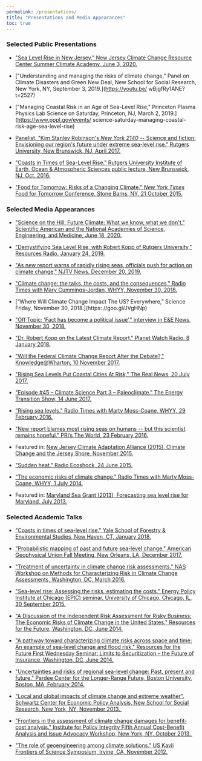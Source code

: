 ```yaml
---
permalink: /presentations/
title: "Presentations and Media Appearances"
toc: true
---
```


### Selected Public Presentations

  * ["Sea Level Rise in New Jersey," New Jersey Climate Change Resource Center Summer Climate Academy. June 3, 2020.](https://youtu.be/xgN71gsFQwQ)
  
  * ["Understanding and managing the risks of climate change," Panel on Climate Disasters and Green New Deal, New School for Social Research, New York, NY, September 3, 2019.](https://youtu.be/ wBjgfRy1ANE?t=2527)
  
  * ["Managing Coastal Risk in an Age of Sea-Level Rise," Princeton Plasma Physics Lab Science on Saturday, Princeton, NJ, March 2, 2019.](https://www.pppl.gov/events/ science-saturday-managing-coastal-risk-age-sea-level-rise)
  
  * [Panelist, "Kim Stanley Robinson's _New York 2140_ -- Science and fiction: Envisioning our region's future under extreme sea-level rise." Rutgers University, New Brunswick, NJ, April 2017.](https://youtu.be/MxpzGg022do)
  
  * ["Coasts in Times of Sea-Level Rise." Rutgers University Institute of Earth, Ocean & Atmospheric Sciences public lecture, New Brunswick, NJ, Oct. 2016.](https://youtu.be/4pcnkokIXpQ)
  
* ["Food for Tomorrow: Risks of a Changing Climate." _New York Times_ Food for Tomorrow Conference, Stone Barns, NY, 21 October 2015.](https://youtu.be/8n6eYsQ4e08)

### Selected Media Appearances

* ["Science on the Hill: Future Climate: What we know, what we don't," Scientific American and the National Academies of Science, Engineering, and Medicine, June 18, 2020.](https://bit.ly/2YbqNPi)

 * ["Demystifying Sea Level Rise, with Robert Kopp of Rutgers University," Resources Radio, January 24, 2019.](https://bit.ly/2Ibxmvp)

* ["As new report warns of rapidly rising seas, officials push for action on climate change," NJTV News, December 20, 2019.](https://bit.ly/35PRhXP)
  
* ["Climate change: the talks, the costs, and the consequences," Radio Times with Mary Cummings-Jordan, WHYY, November 30, 2018.](https://goo.gl/H2Q4oa)

* [“Where Will Climate Change Impact The US? Everywhere,” Science Friday, November 30, 2018.](https: //goo.gl/JVgHNp)

* ["Off Topic: ‘Fact has become a political issue’," interview in E&E News, November 30, 2018.](http://bit.ly/2QtJ9px)

* ["Dr. Robert Kopp on the Latest Climate Report," Planet Watch Radio, 8 January 2018.](http://planetwatchradio.com/dr-robert-kopp-latest-climate-report-pw006/)
  
* ["Will the Federal Climate Change Report Alter the Debate?," Knowledge@Wharton, 10 November 2017.](http://knowledge.wharton.upenn.edu/article/new-federal-climate-change-report/)
  
*  ["Rising Sea Levels Put Coastal Cities At Risk," The Real News, 20 July 2017.](https://goo.gl/CPdo3U)
  
* ["Episode #45 – Climate Science Part 3 – Paleoclimate." The Energy Transition Show, 14 June 2017.](http://xenetwork.org/ets/episodes/episode-45-paleoclimate/)
  
* ["Rising sea levels." Radio Times with Marty Moss-Coane, WHYY, 29 February 2016.](http://goo.gl/zWLUsW)
  
* ["New report blames most rising seas on humans -- but this scientist remains hopeful." PRI’s The World, 23 February 2016.](http://goo.gl/RuhXl3)
  
* Featured in: [New Jersey Climate Adaptation Alliance (2015), Climate Change and the Jersey Shore, November 2015.](https://youtu.be/zZn5Xh5FD88)
  
* ["Sudden heat." Radio Ecoshock, 24 June 2015.](https://goo.gl/e3TWX8)

* ["The economic risks of climate change." Radio Times with Marty Moss-Coane, WHYY, 1 July 2014.](http://goo.gl/DfPnc9)

* Featured in: [Maryland Sea Grant (2013), Forecasting sea level rise for Maryland, July 2013.](http://youtu.be/RCc3C89qxOM)

### Selected Academic Talks

* ["Coasts in times of sea-level rise." Yale School of Forestry & Environmental Studies, New Haven, CT, January 2018.](https://youtu.be/GN3vE6pPRzY)

* ["Probabilistic mapping of past and future sea-level change." American Geophysical Union Fall Meeting, New Orleans, LA, December 2017.](https://youtu.be/3BFnCOBtCC4?t=1h1m30s)

* ["Treatment of uncertainty in climate change risk assessments." NAS Workshop on Methods for Characterizing Risk in Climate Change Assessments, Washington, DC, March 2016.](http://goo.gl/azyHx3)
  
*  ["Sea-level rise: Assessing the risks, estimating the costs." Energy Policy Institute at Chicago (EPIC) seminar, University of Chicago, Chicago, IL, 30 September 2015.](http://youtu.be/bagRtnY_Xm8)

* ["A Discussion of the Independent Risk Assessment for Risky Business: The Economic Risks of Climate Change in the United States." Resources for the Future, Washington, DC, June 2014.](http://goo.gl/4lGbOl)

* ["A pathway toward characterizing climate risks across space and time: An example of sea-level change and flood risk." Resources for the Future First Wednesday Seminar: Limits to Securitization – the Future of Insurance, Washington, DC, June 2014.](http://goo.gl/jQsqFw)

* ["Uncertainties and risks of regional sea-level change: Past, present and future." Pardee Center for the Longer-Range Future, Boston University, Boston, MA, February 2014.](http://goo.gl/ZTyNFb)

* ["Local and global impacts of climate change and extreme weather". Schwartz Center for Economic Policy Analysis, New School for Social Research, New York, NY, November 2013. ](http://youtu.be/R8NXVVP4SWQ)

* ["Frontiers in the assessment of climate change damages for benefit-cost analysis." Institute for Policy Integrity Fifth Annual Cost-Benefit Analysis and Issue Advocacy Workshop, New York, NY, October 2013. ](https://www.youtube.com/watch?v=SA13Ug3tkvk)

* ["The role of geoengineering among climate solutions." US Kavli Frontiers of Science Symposium, Irvine, CA, November 2012.](http://vimeo.com/58042026)

